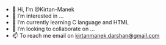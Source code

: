 - 👋 Hi, I’m @Kirtan-Manek
- 👀 I’m interested in ...
- 🌱 I’m currently learning C language and HTML
- 💞️ I’m looking to collaborate on ...
- 📫 To reach me email on kirtanmanek.darshan@gmail.com

<!---
Kirtan-Manek/Kirtan-Manek is a ✨ special ✨ repository because its `README.md` (this file) appears on your GitHub profile.
You can click the Preview link to take a look at your changes.
--->
